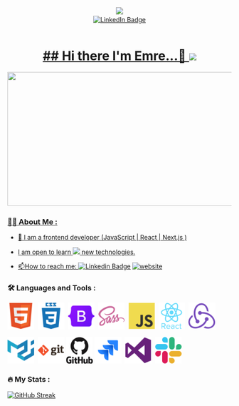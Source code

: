 <div id="header" align="center">
  <img src="https://media.giphy.com/media/M9gbBd9nbDrOTu1Mqx/giphy.gif" width="100"/>
</div>

<div id="badges" align="center">
  <a href="https://www.linkedin.com/in/emre-kesim">
  <img src="https://img.shields.io/badge/LinkedIn-blue?style=for-the-badge&logo=linkedin&logoColor=white" alt="LinkedIn Badge"/>
</div>
  <div align="center"> 
    <img src="https://komarev.com/ghpvc/?username=emrekesim&style=flat-square&color=blue" alt=""/>
    <h1>
  ## Hi there  I'm Emre...👋
  <img src="https://media.giphy.com/media/hvRJCLFzcasrR4ia7z/giphy.gif" width="30px"/>
  </h1>
   </div> 
<div align="center">
  <img src="https://media.giphy.com/media/dWesBcTLavkZuG35MI/giphy.gif" width="600" height="300"/>
</div>



### :technologist: About Me :


- 🔭 I am a frontend developer (JavaScript | React | Next.js )
- I am open to learn <img src="https://media.giphy.com/media/WUlplcMpOCEmTGBtBW/giphy.gif" width="30">  new technologies. 

- :mailbox:How to reach me: [![Linkedin Badge](https://img.shields.io/badge/-Emre_KESIM-blue?style=flat&logo=Linkedin&logoColor=white)](https://www.linkedin.com/in/emre-kesim) [![website](https://img.shields.io/badge/gmail-f1f2f6.svg?&style=for-the-badge&logo=gmail&logoColor=red)](mailto:emrekesim34@gmail.com)


### :hammer_and_wrench: Languages and Tools :
  <div>
<img src="https://github.com/devicons/devicon/blob/master/icons/html5/html5-original.svg" title="HTML5" alt="HTML" width="60" height="60"/>&nbsp;
<img src="https://github.com/devicons/devicon/blob/master/icons/css3/css3-plain-wordmark.svg"  title="CSS3" alt="CSS" width="60" height="60"/>&nbsp;
<img src="https://github.com/devicons/devicon/blob/master/icons/bootstrap/bootstrap-original.svg" title="Bootstrap" alt="Bootstrap" width="60" height="60"/>&nbsp;
<img src="https://github.com/devicons/devicon/blob/master/icons/sass/sass-original.svg"  title="SASS" alt="SASS" width="60" height="60"/>&nbsp;
<img src="https://github.com/devicons/devicon/blob/master/icons/javascript/javascript-original.svg" title="JavaScript" alt="JavaScript" width="60" height="60"/>&nbsp;
<img src="https://github.com/devicons/devicon/blob/master/icons/react/react-original-wordmark.svg" title="React" alt="React" width="60" height="60"/>&nbsp;
<img src="https://github.com/devicons/devicon/blob/master/icons/redux/redux-original.svg" title="Redux" alt="redux" width="60" height="60"/>

<img src="https://github.com/devicons/devicon/blob/master/icons/materialui/materialui-original.svg" title="Material UI" alt="Material UI" width="60" height="60"/>&nbsp;
<img src="https://github.com/devicons/devicon/blob/master/icons/git/git-original-wordmark.svg" title="Git" alt="Git" width="60" height="60"/> 
<img src="https://github.com/devicons/devicon/blob/master/icons/github/github-original-wordmark.svg" title="GitHub" alt="GitHub" width="60" height="60"/> 
<img src="https://github.com/devicons/devicon/blob/master/icons/jira/jira-original.svg" title="Jira"  alt="Jira" width="60" height="60"/>&nbsp;
<img src="https://github.com/devicons/devicon/blob/master/icons/visualstudio/visualstudio-plain.svg" title="VS"  alt="VS" width="60" height="60"/>&nbsp;
<img src="https://github.com/devicons/devicon/blob/master/icons/slack/slack-original.svg" title="Slack"  alt="Slack" width="60" height="60"/>&nbsp;
</div>

### :fire: My Stats :
 [![GitHub Streak](https://github-readme-streak-stats.herokuapp.com?user=emrekesimemre&theme=dark&border_radius=4)](https://git.io/streak-stats)

